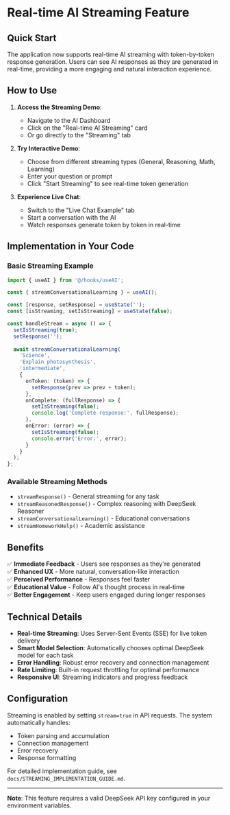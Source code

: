 # Real-time AI Streaming Feature

## Quick Start

The application now supports real-time AI streaming with token-by-token response generation. Users can see AI responses as they are generated in real-time, providing a more engaging and natural interaction experience.

## How to Use

1. **Access the Streaming Demo**: 
   - Navigate to the AI Dashboard
   - Click on the "Real-time AI Streaming" card
   - Or go directly to the "Streaming" tab

2. **Try Interactive Demo**:
   - Choose from different streaming types (General, Reasoning, Math, Learning)
   - Enter your question or prompt
   - Click "Start Streaming" to see real-time token generation

3. **Experience Live Chat**:
   - Switch to the "Live Chat Example" tab
   - Start a conversation with the AI
   - Watch responses generate token by token in real-time

## Implementation in Your Code

### Basic Streaming Example

```typescript
import { useAI } from '@/hooks/useAI';

const { streamConversationalLearning } = useAI();

const [response, setResponse] = useState('');
const [isStreaming, setIsStreaming] = useState(false);

const handleStream = async () => {
  setIsStreaming(true);
  setResponse('');
  
  await streamConversationalLearning(
    'Science',
    'Explain photosynthesis',
    'intermediate',
    {
      onToken: (token) => {
        setResponse(prev => prev + token);
      },
      onComplete: (fullResponse) => {
        setIsStreaming(false);
        console.log('Complete response:', fullResponse);
      },
      onError: (error) => {
        setIsStreaming(false);
        console.error('Error:', error);
      }
    }
  );
};
```

### Available Streaming Methods

- `streamResponse()` - General streaming for any task
- `streamReasonedResponse()` - Complex reasoning with DeepSeek Reasoner
- `streamConversationalLearning()` - Educational conversations
- `streamHomeworkHelp()` - Academic assistance

## Benefits

✅ **Immediate Feedback** - Users see responses as they're generated  
✅ **Enhanced UX** - More natural, conversation-like interaction  
✅ **Perceived Performance** - Responses feel faster  
✅ **Educational Value** - Follow AI's thought process in real-time  
✅ **Better Engagement** - Keep users engaged during longer responses  

## Technical Details

- **Real-time Streaming**: Uses Server-Sent Events (SSE) for live token delivery
- **Smart Model Selection**: Automatically chooses optimal DeepSeek model for each task
- **Error Handling**: Robust error recovery and connection management
- **Rate Limiting**: Built-in request throttling for optimal performance
- **Responsive UI**: Streaming indicators and progress feedback

## Configuration

Streaming is enabled by setting `stream=true` in API requests. The system automatically handles:
- Token parsing and accumulation
- Connection management
- Error recovery
- Response formatting

For detailed implementation guide, see `docs/STREAMING_IMPLEMENTATION_GUIDE.md`.

---

**Note**: This feature requires a valid DeepSeek API key configured in your environment variables.
